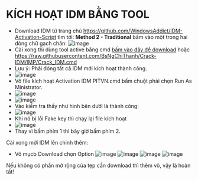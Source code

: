 #  KÍCH HOẠT IDM BẰNG TOOL #

- Download IDM từ trang chủ https://github.com/WindowsAddict/IDM-Activation-Script tìm tới: **Method 2 - Traditional** bấm vào một trong hai dòng chữ gạch chân: ![image](https://github.com/BsNgChiThanh/Crack-IDM/assets/82578024/091a429e-e664-4d4a-b27f-b2a1740c0c19)
- Cài xong thì dùng tool active bằng cmd [bấm vào đây để download](https://raw.githubusercontent.com/BsNgChiThanh/Crack-IDM/IMP/Crack_IDM.cmd) hoặc https://raw.githubusercontent.com/BsNgChiThanh/Crack-IDM/IMP/Crack_IDM.cmd
- Lưu ý: Phải đóng tất cả IDM mới kích hoạt thành công.
- ![image](https://user-images.githubusercontent.com/82578024/219615487-fc31fa4f-fdce-427b-b424-474def84c85a.png)
- Vô file kích hoạt Activation IDM PITVN.cmd bấm chuột phải chọn Run As Ministrator.
- ![image](https://user-images.githubusercontent.com/82578024/219620340-1fbd1ab1-14ff-43c6-9adb-ac0846d9aa8c.png)
- ![image](https://user-images.githubusercontent.com/82578024/219618978-dfd73de8-c1cb-41d3-8d08-339e526f371c.png)
- Vào kiểm tra thấy như hình bên dưới là thành công:
- ![image](https://user-images.githubusercontent.com/82578024/219616425-1856bc05-22ee-4b23-b95e-21c4a90b3a29.png)
- Khi nó bị lỗi Fake key thì chạy lại file kích hoạt
- ![image](https://user-images.githubusercontent.com/82578024/219040187-e414220b-ccb7-433e-a766-4ff593095389.png)
- Thay vì bấm phím 1 thì bây giờ bấm phím 2.

Cài xong mởi IDM lên chỉnh thêm:

- Vô mụcb Download chọn Option
![image](https://user-images.githubusercontent.com/82578024/219293869-c017dc84-f0fa-48b7-81f0-c725b33dacdb.png)
![image](https://user-images.githubusercontent.com/82578024/219294320-c58a00b5-d0ad-4897-87d7-a56f513340fb.png)
![image](https://user-images.githubusercontent.com/82578024/219294530-0cf4ce34-86fa-4ab7-94ce-c6e702a7f0dc.png)
![image](https://user-images.githubusercontent.com/82578024/219294741-b5dea01a-df27-4a1a-bf32-082308a470af.png)

Nếu không có phần mở rộng của tẹp cần download thì thêm vô, vậy là hoàn tất!
